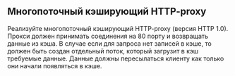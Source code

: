 ## Многопоточный кэширующий HTTP-proxy

Реализуйте многопоточный кэширующий HTTP-proxy (версия HTTP 1.0). Прокси должен принимать соединения на 80 порту и возвращать данные из 
кэша. В случае если для запроса нет записей в кэше, то должен быть создан отдельный поток, который загрузит в кэш требуемые данные. 
Данные должны пересылаться клиенту как только они начали появляться в кэше.
